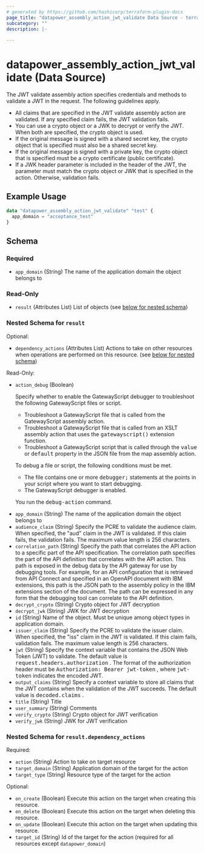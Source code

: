 ```yaml
---
# generated by https://github.com/hashicorp/terraform-plugin-docs
page_title: "datapower_assembly_action_jwt_validate Data Source - terraform-provider-datapower"
subcategory: ""
description: |-
  
---
```


# datapower_assembly_action_jwt_validate (Data Source)

<p>The JWT validate assembly action specifies credentials and methods to validate a JWT in the request. The following guidelines apply. <ul><li>All claims that are specified in the JWT validate assembly action are validated. If any specified claim fails, the JWT validation fails.</li><li>You can use a crypto object or a JWK to decrypt or verify the JWT. When both are specified, the crypto object is used.</li><li>If the original message is signed with a shared secret key, the crypto object that is specified must also be a shared secret key.</li><li>If the original message is signed with a private key, the crypto object that is specified must be a crypto certificate (public certificate).</li><li>If a JWK header parameter is included in the header of the JWT, the parameter must match the crypto object or JWK that is specified in the action. Otherwise, validation fails.</li></ul></p>

## Example Usage

```terraform
data "datapower_assembly_action_jwt_validate" "test" {
  app_domain = "acceptance_test"
}
```

<!-- schema generated by tfplugindocs -->
## Schema

### Required

- `app_domain` (String) The name of the application domain the object belongs to

### Read-Only

- `result` (Attributes List) List of objects (see [below for nested schema](#nestedatt--result))

<a id="nestedatt--result"></a>
### Nested Schema for `result`

Optional:

- `dependency_actions` (Attributes List) Actions to take on other resources when operations are performed on this resource. (see [below for nested schema](#nestedatt--result--dependency_actions))

Read-Only:

- `action_debug` (Boolean) <p>Specify whether to enable the GatewayScript debugger to troubleshoot the following GatewayScript files or script.</p><ul><li>Troubleshoot a GatewayScript file that is called from the GatewayScript assembly action.</li><li>Troubleshoot a GatewayScript file that is called from an XSLT assembly action that uses the <tt>gatewayscript()</tt> extension function.</li><li>Troubleshoot a GatewayScript script that is called through the <tt>value</tt> or <tt>default</tt> property in the JSON file from the map assembly action.</li></ul><p>To debug a file or script, the following conditions must be met.</p><ul><li>The file contains one or more <tt>debugger;</tt> statements at the points in your script where you want to start debugging.</li><li>The GatewayScript debugger is enabled.</li></ul><p>You run the <tt>debug-action</tt> command.</p>
- `app_domain` (String) The name of the application domain the object belongs to
- `audience_claim` (String) Specify the PCRE to validate the audience claim. When specified, the "aud" claim in the JWT is validated. If this claim fails, the validation fails. The maximum value length is 256 characters.
- `correlation_path` (String) Specify the path that correlates the API action to a specific part of the API specification. The correlation path specifies the part of the API definition that correlates with the API action. This path is exposed in the debug data by the API gateway for use by debugging tools. For example, for an API configuration that is retrieved from API Connect and specified in an OpenAPI document with IBM extensions, this path is the JSON path to the assembly policy in the IBM extensions section of the document. The path can be expressed in any form that the debugging tool can correlate to the API definition.
- `decrypt_crypto` (String) Crypto object for JWT decryption
- `decrypt_jwk` (String) JWK for JWT decryption
- `id` (String) Name of the object. Must be unique among object types in application domain.
- `issuer_claim` (String) Specify the PCRE to validate the issuer claim. When specified, the "iss" claim in the JWT is validated. If this claim fails, validation fails. The maximum value length is 256 characters.
- `jwt` (String) Specify the context variable that contains the JSON Web Token (JWT) to validate. The default value is <tt>request.headers.authorization</tt> . The format of the authorization header must be <tt>Authorization: Bearer jwt-token</tt> , where <tt>jwt-token</tt> indicates the encoded JWT.
- `output_claims` (String) Specify a context variable to store all claims that the JWT contains when the validation of the JWT succeeds. The default value is <tt>decoded.claims</tt> .
- `title` (String) Title
- `user_summary` (String) Comments
- `verify_crypto` (String) Crypto object for JWT verification
- `verify_jwk` (String) JWK for JWT verification

<a id="nestedatt--result--dependency_actions"></a>
### Nested Schema for `result.dependency_actions`

Required:

- `action` (String) Action to take on target resource
- `target_domain` (String) Application domain of the target for the action
- `target_type` (String) Resource type of the target for the action

Optional:

- `on_create` (Boolean) Execute this action on the target when creating this resource.
- `on_delete` (Boolean) Execute this action on the target when deleting this resource.
- `on_update` (Boolean) Execute this action on the target when updating this resource.
- `target_id` (String) Id of the target for the action (required for all resources except `datapower_domain`)
